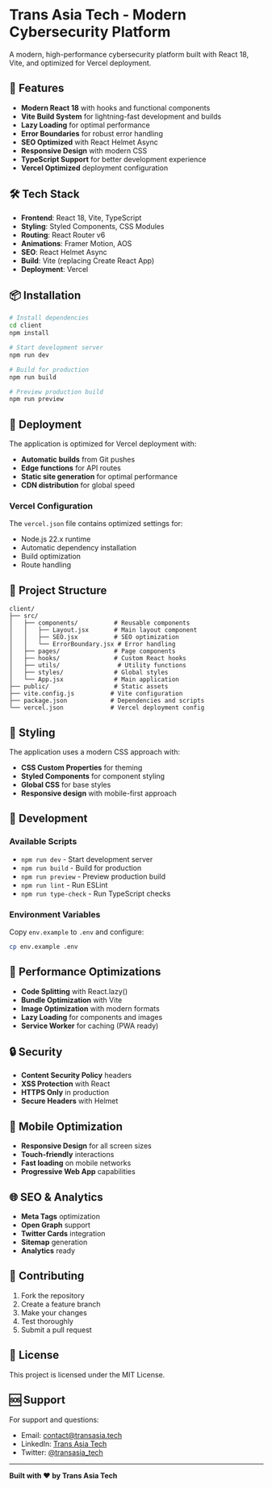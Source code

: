 # Trans Asia Tech - Modern Cybersecurity Platform

A modern, high-performance cybersecurity platform built with React 18, Vite, and optimized for Vercel deployment.

## 🚀 Features

- **Modern React 18** with hooks and functional components
- **Vite Build System** for lightning-fast development and builds
- **Lazy Loading** for optimal performance
- **Error Boundaries** for robust error handling
- **SEO Optimized** with React Helmet Async
- **Responsive Design** with modern CSS
- **TypeScript Support** for better development experience
- **Vercel Optimized** deployment configuration

## 🛠️ Tech Stack

- **Frontend**: React 18, Vite, TypeScript
- **Styling**: Styled Components, CSS Modules
- **Routing**: React Router v6
- **Animations**: Framer Motion, AOS
- **SEO**: React Helmet Async
- **Build**: Vite (replacing Create React App)
- **Deployment**: Vercel

## 📦 Installation

```bash
# Install dependencies
cd client
npm install

# Start development server
npm run dev

# Build for production
npm run build

# Preview production build
npm run preview
```

## 🚀 Deployment

The application is optimized for Vercel deployment with:

- **Automatic builds** from Git pushes
- **Edge functions** for API routes
- **Static site generation** for optimal performance
- **CDN distribution** for global speed

### Vercel Configuration

The `vercel.json` file contains optimized settings for:
- Node.js 22.x runtime
- Automatic dependency installation
- Build optimization
- Route handling

## 📁 Project Structure

```
client/
├── src/
│   ├── components/          # Reusable components
│   │   ├── Layout.jsx       # Main layout component
│   │   ├── SEO.jsx          # SEO optimization
│   │   └── ErrorBoundary.jsx # Error handling
│   ├── pages/               # Page components
│   ├── hooks/               # Custom React hooks
│   ├── utils/                # Utility functions
│   ├── styles/              # Global styles
│   └── App.jsx              # Main application
├── public/                  # Static assets
├── vite.config.js          # Vite configuration
├── package.json            # Dependencies and scripts
└── vercel.json             # Vercel deployment config
```

## 🎨 Styling

The application uses a modern CSS approach with:
- **CSS Custom Properties** for theming
- **Styled Components** for component styling
- **Global CSS** for base styles
- **Responsive design** with mobile-first approach

## 🔧 Development

### Available Scripts

- `npm run dev` - Start development server
- `npm run build` - Build for production
- `npm run preview` - Preview production build
- `npm run lint` - Run ESLint
- `npm run type-check` - Run TypeScript checks

### Environment Variables

Copy `env.example` to `.env` and configure:

```bash
cp env.example .env
```

## 🚀 Performance Optimizations

- **Code Splitting** with React.lazy()
- **Bundle Optimization** with Vite
- **Image Optimization** with modern formats
- **Lazy Loading** for components and images
- **Service Worker** for caching (PWA ready)

## 🔒 Security

- **Content Security Policy** headers
- **XSS Protection** with React
- **HTTPS Only** in production
- **Secure Headers** with Helmet

## 📱 Mobile Optimization

- **Responsive Design** for all screen sizes
- **Touch-friendly** interactions
- **Fast loading** on mobile networks
- **Progressive Web App** capabilities

## 🌐 SEO & Analytics

- **Meta Tags** optimization
- **Open Graph** support
- **Twitter Cards** integration
- **Sitemap** generation
- **Analytics** ready

## 🤝 Contributing

1. Fork the repository
2. Create a feature branch
3. Make your changes
4. Test thoroughly
5. Submit a pull request

## 📄 License

This project is licensed under the MIT License.

## 🆘 Support

For support and questions:
- Email: contact@transasia.tech
- LinkedIn: [Trans Asia Tech](https://linkedin.com/company/transasia-tech)
- Twitter: [@transasia_tech](https://twitter.com/transasia_tech)

---

**Built with ❤️ by Trans Asia Tech**